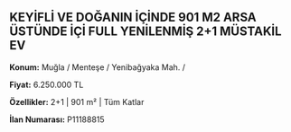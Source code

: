 ## KEYİFLİ VE DOĞANIN İÇİNDE 901 M2 ARSA ÜSTÜNDE İÇİ FULL YENİLENMİŞ 2+1 MÜSTAKİL EV

**Konum:** Muğla / Menteşe / Yenibağyaka Mah. /

**Fiyat:** 6.250.000 TL

**Özellikler:** 2+1 | 901 m² | Tüm Katlar

**İlan Numarası:** P11188815
